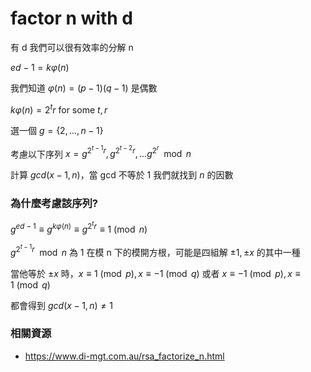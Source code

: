 # factor n with d

有 d 我們可以很有效率的分解 n

$ed - 1 = k\varphi(n)$

我們知道 $\varphi(n) = (p - 1) (q - 1)$ 是偶數

$k\varphi(n) = 2^tr$ for some $t, r$

選一個 $g = \{2, ..., n - 1\}$

考慮以下序列 $x = g^{2^{t-1}r}, g^{2^{t-2}r}, ... g^{2^{r}} \mod n$

計算 $gcd(x - 1, n)$，當 gcd 不等於 1 我們就找到 $n$ 的因數

### 為什麼考慮該序列?

$g^{ed - 1} \equiv g^{k\varphi(n)} \equiv g^{2^tr} \equiv 1 \pmod{n}$

$g^{2^{t-1}r} \mod{n}$ 為 1 在模 n 下的模開方根，可能是四組解 $\pm 1, \pm x$ 的其中一種

當他等於 $\pm x$ 時，$x \equiv 1 \pmod{p}, x \equiv -1 \pmod{q}$ 或者 $x \equiv -1 \pmod{p}, x \equiv 1 \pmod{q}$

都會得到 $gcd(x - 1, n) \ne 1$

### 相關資源

* https://www.di-mgt.com.au/rsa_factorize_n.html
